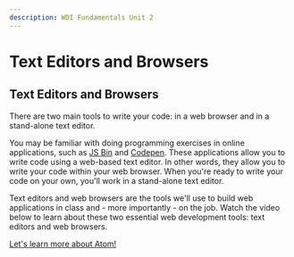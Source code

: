 ```yaml
---
description: WDI Fundamentals Unit 2
---
```


# Text Editors and Browsers

## Text Editors and Browsers

There are two main tools to write your code: in a web browser and in a stand-alone text editor.

You may be familiar with doing programming exercises in online applications, such as [JS Bin](http://jsbin.com/?html,js,output) and [Codepen](http://codepen.io/). These applications allow you to write code using a web-based text editor. In other words, they allow you to write your code within your web browser. When you're ready to write your code on your own, you'll work in a stand-alone text editor.

Text editors and web browsers are the tools we'll use to build web applications in class and - more importantly - on the job. Watch the video below to learn about these two essential web development tools: text editors and web browsers.

[Let's learn more about Atom!](https://quirky30.gitbook.io/quirky30/developer-tools-intro/sublime-text)

